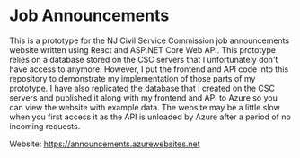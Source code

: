 # Job Announcements
This is a prototype for the NJ Civil Service Commission job announcements website written using React and ASP.NET Core Web API. This prototype relies on a database stored on the CSC servers that I unfortunately don't have access to anymore. However, I put the frontend and API code into this repository to demonstrate my implementation of those parts of my prototype. I have also replicated the database that I created on the CSC servers and published it along with my frontend and API to Azure so you can view the website with example data. The website may be a little slow when you first access it as the API is unloaded by Azure after a period of no incoming requests.

Website: https://announcements.azurewebsites.net




